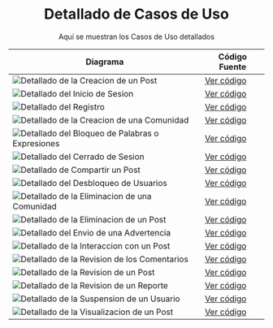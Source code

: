 <div align="center">

# Detallado de Casos de Uso

Aquí se muestran los Casos de Uso detallados


| **Diagrama**                                      | **Código Fuente**     |
|---------------------------------------------------|-----------------------|
| ![Detallado  de la Creacion de un Post]()            | [Ver código](https://github.com/miguelgomez75/24-25-IdSw1-SDR/blob/b4aaf2f43e0ff5f984cc1e1c56d2325302123281/Detallado%20de%20CdU/Detallado%20de%20CdU%20-%20Modelos/2%C2%AAIteraci%C3%B3n/Cdu_Crear_Post.puml) |
| ![Detallado del Inicio de Sesion]()               | [Ver código](https://github.com/miguelgomez75/24-25-IdSw1-SDR/blob/b4aaf2f43e0ff5f984cc1e1c56d2325302123281/Detallado%20de%20CdU/Detallado%20de%20CdU%20-%20Modelos/2%C2%AAIteraci%C3%B3n/CdU_Inicio_Sesi%C3%B3n.puml)        |
| ![Detallado del Registro]()                        | [Ver código](https://github.com/miguelgomez75/24-25-IdSw1-SDR/blob/b4aaf2f43e0ff5f984cc1e1c56d2325302123281/Detallado%20de%20CdU/Detallado%20de%20CdU%20-%20Modelos/2%C2%AAIteraci%C3%B3n/CdU_Registro.puml)        |
| ![Detallado de la Creacion de una Comunidad]()    | [Ver código](https://github.com/miguelgomez75/24-25-IdSw1-SDR/blob/b4aaf2f43e0ff5f984cc1e1c56d2325302123281/Detallado%20de%20CdU/Detallado%20de%20CdU%20-%20Modelos/2%C2%AAIteraci%C3%B3n/DcU_Crear_Comunidad.puml)        |
| ![Detallado del Bloqueo de Palabras o Expresiones]() | [Ver código]()        |
| ![Detallado del Cerrado de Sesion]()              | [Ver código]()        |
| ![Detallado de Compartir un Post]()               | [Ver código]()        |
| ![Detallado del Desbloqueo de Usuarios]()         | [Ver código]()        |
| ![Detallado de la Eliminacion de una Comunidad]() | [Ver código]()        |
| ![Detallado de la Eliminacion de un Post]()       | [Ver código]()        |
| ![Detallado del Envio de una Advertencia]()       | [Ver código]()        |
| ![Detallado de la Interaccion con un Post]()      | [Ver código]()        |
| ![Detallado de la Revision de los Comentarios]()  | [Ver código]()        |
| ![Detallado de la Revision de un Post]()          | [Ver código]()        |
| ![Detallado de la Revision de un Reporte]()       | [Ver código]()        |
| ![Detallado de la Suspension de un Usuario]()     | [Ver código]()        |
| ![Detallado de la Visualizacion de un Post]()     | [Ver código]()        |


</div>
